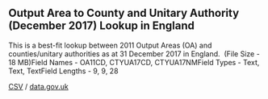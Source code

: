 ## Output Area to County and Unitary Authority (December 2017) Lookup in England

This is a best-fit lookup between 2011 Output Areas (OA) and counties/unitary authorities as at 31 December 2017 in England.  (File Size - 18 MB)Field Names - OA11CD, CTYUA17CD, CTYUA17NMField Types - Text, Text, TextField Lengths - 9, 9, 28

[CSV](csv/038.csv) / [data.gov.uk](https://data.gov.uk/dataset/6c7225c7-629d-4285-b43e-7efac69478dd/output-area-to-county-and-unitary-authority-december-2017-lookup-in-england)

